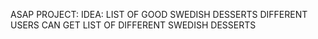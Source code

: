 ASAP PROJECT:
IDEA:
LIST OF GOOD SWEDISH DESSERTS
DIFFERENT USERS CAN GET LIST OF DIFFERENT SWEDISH DESSERTS
